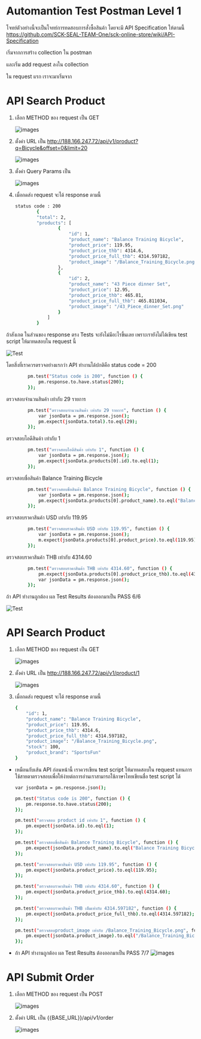 # Automantion Test Postman Level 1
โจทย์ตัวอย่างนี้จะเป็นโจทย์การทดสอบการสั่งซื้อสินค้า 
โดยจะมี API Specification ให้ตามนี้ https://github.com/SCK-SEAL-TEAM-One/sck-online-store/wiki/API-Specification

เริ่มจากการสร้าง collection ใน postman


และเริ่ม add request ลงใน collection

ใน request แรก เราจะมาเริ่มจาก 

# API Search Product


1. เลือก METHOD ของ request เป็น GET

    ![images](/images/METHOD.png)

2. ตั้งค่า URL เป็น http://188.166.247.72/api/v1/product?q=Bicycle&offset=0&limit=20

    ![images](/images/url.png)


3. ตั้งค่า Query Params เป็น


    ![images](/images/params.png)

4. เมื่อกดส่ง request จะได้ response ตามนี้
    ```sh
    status code : 200 
            {
            "total": 2,
            "products": [
                    {
                        "id": 1,
                        "product_name": "Balance Training Bicycle",
                        "product_price": 119.95,
                        "product_price_thb": 4314.6,
                        "product_price_full_thb": 4314.597182,
                        "product_image": "/Balance_Training_Bicycle.png"
                    },
                    {
                        "id": 2,
                        "product_name": "43 Piece dinner Set",
                        "product_price": 12.95,
                        "product_price_thb": 465.81,
                        "product_price_full_thb": 465.811034,
                        "product_image": "/43_Piece_dinner_Set.png"
                    }
                ]
            }
    ```

ถ้าสังเกต ในส่วนของ response ตรง Tests จะยังไม่มีอะไรขึ้นเลย เพราะเรายังไม่ได้เขียน test script ให้มาทดสอบใน request นี้ 

![Test](/images/Test.png)

โดยสิ่งที่เราควรตรวจอย่างแรกว่า API ทำงานได้ปกติคือ status code = 200 

```sh
        pm.test("Status code is 200", function () {
            pm.response.to.have.status(200);
        });
```
ตรวจสอบจำนวนสินค้า เท่ากับ 29 รายการ

```sh
        pm.test("ตรวจสอบจำนวนสินค้า เท่ากับ 29 รายการ", function () {
            var jsonData = pm.response.json();
            pm.expect(jsonData.total).to.eql(29);
        });
 ```

ตรวจสอบไอดีสินค้า เท่ากับ 1

```sh
        pm.test("ตรวจสอบไอดีสินค้า เท่ากับ 1", function () {
            var jsonData = pm.response.json();
            pm.expect(jsonData.products[0].id).to.eql(1);
        });
 ```

ตรวจสอบชื่อสินค้า Balance Training Bicycle

```sh
        pm.test("ตรวจสอบชื่อสินค้า Balance Training Bicycle", function () {
            var jsonData = pm.response.json();
            pm.expect(jsonData.products[0].product_name).to.eql("Balance Training Bicycle");
        });
 ```

ตรวจสอบราคาสินค้า USD เท่ากับ 119.95

```sh
        pm.test("ตรวจสอบราคาสินค้า USD เท่ากับ 119.95", function () {
            var jsonData = pm.response.json();
            m.expect(jsonData.products[0].product_price).to.eql(119.95);
        });

 ```

ตรวจสอบราคาสินค้า THB เท่ากับ 4314.60

```sh
        pm.test("ตรวจสอบราคาสินค้า THB เท่ากับ 4314.60", function () {
            pm.expect(jsonData.products[0].product_price_thb).to.eql(4314.60);
            var jsonData = pm.response.json();
        });
 ```
ถ้า API ทำงานถูกต้อง ผล Test Results ต้องออกมาเป็น PASS 6/6

![Test](/images/testrespond.png)

# API Search Product


1. เลือก METHOD ของ request เป็น GET

    ![images](/images/METHOD.png)

2. ตั้งค่า URL เป็น http://188.166.247.72/api/v1/product/1

    ![images](/images/urlproductDetail.png)

3. เมื่อกดส่ง request จะได้ response ตามนี้
    ```sh
    {
        "id": 1,
        "product_name": "Balance Training Bicycle",
        "product_price": 119.95,
        "product_price_thb": 4314.6,
        "product_price_full_thb": 4314.597182,
        "product_image": "/Balance_Training_Bicycle.png",
        "stock": 100,
        "product_brand": "SportsFun"
    }
    ```

- เหมือนกับเส้น API ก่อนหน้านี้ เราควรเขียน test script ให้มาทดสอบใน request แทนการใช้สายตาตรวจสอบเพื่อให้ง่ายต่อการอ่านเราสามารถใช้ภาษาไทยเขียนชื่อ test script ได้
    ```sh
    var jsonData = pm.response.json();

    pm.test("Status code is 200", function () {
        pm.response.to.have.status(200);
    });

    pm.test("ตรวจสอบ product id เท่ากับ 1", function () {
        pm.expect(jsonData.id).to.eql(1);
    });

    pm.test("ตรวจสอบชื่อสินค้า Balance Training Bicycle", function () {
        pm.expect(jsonData.product_name).to.eql("Balance Training Bicycle");
    });

    pm.test("ตรวจสอบราคาสินค้า USD เท่ากับ 119.95", function () {
        pm.expect(jsonData.product_price).to.eql(119.95);
    });

    pm.test("ตรวจสอบราคาสินค้า THB เท่ากับ 4314.60", function () {
        pm.expect(jsonData.product_price_thb).to.eql(4314.60);
    });

    pm.test("ตรวจสอบราคาสินค้า THB เต็มเท่ากับ 4314.597182", function () {
        pm.expect(jsonData.product_price_full_thb).to.eql(4314.597182);
    });

    pm.test("ตรวจสอบproduct_image เท่ากับ /Balance_Training_Bicycle.png", function () {
        pm.expect(jsonData.product_image).to.eql("/Balance_Training_Bicycle.png");
    });

    ```

- ถ้า API ทำงานถูกต้อง ผล Test Results ต้องออกมาเป็น PASS 7/7
    ![images](/images/responseProductDetail.png)

# API Submit Order

1. เลือก METHOD ของ request เป็น POST

    ![images](/images/post.png)

2. ตั้งค่า URL เป็น {{BASE_URL}}/api/v1/order

    ![images](/images/urlsubmitorder.png)